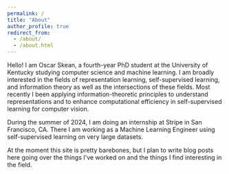 ```yaml
---
permalink: /
title: "About"
author_profile: true
redirect_from: 
  - /about/
  - /about.html
---
```


Hello! I am Oscar Skean, a fourth-year PhD student at the University of Kentucky studying computer science and machine learning. I am broadly interested in the fields of representation learning, self-supervised learning, and information theory as well as the intersections of these fields. Most recently I been applying information-theoretic principles to understand representations and to enhance computational efficiency in self-supervised learning for computer vision.

During the summer of 2024, I am doing an internship at Stripe in San Francisco, CA. There I am working as a Machine Learning Engineer using self-supervised learning on very large datasets.

At the moment this site is pretty barebones, but I plan to write blog posts here going over the things I've worked on and the things I find interesting in the field.